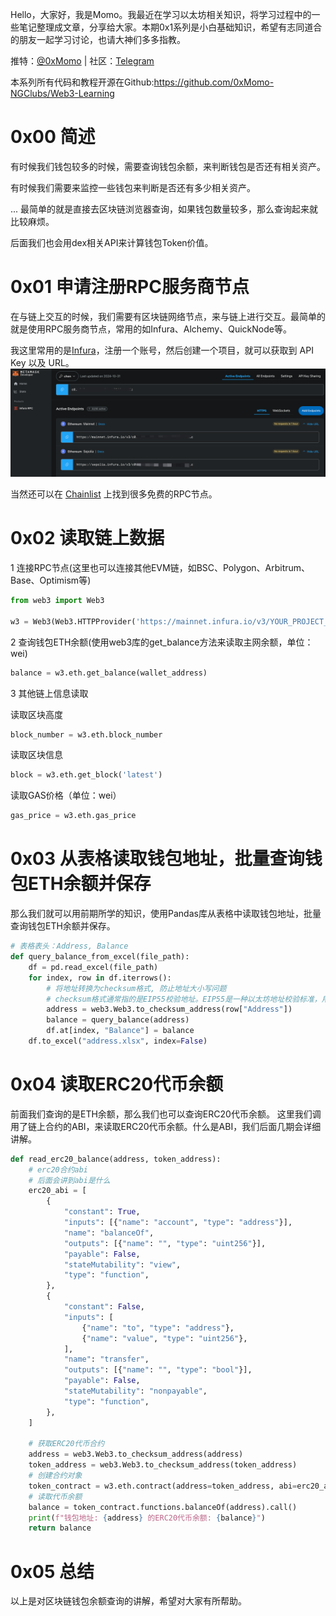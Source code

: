 
Hello，大家好，我是Momo。我最近在学习以太坊相关知识，将学习过程中的一些笔记整理成文章，分享给大家。本期0x1系列是小白基础知识，希望有志同道合的朋友一起学习讨论，也请大神们多多指教。

推特：[@0xMomo](https://x.com/0xmomonifty) | 社区：[Telegram](https://t.co/JQ78TtwxeJ)

本系列所有代码和教程开源在Github:https://github.com/0xMomo-NGClubs/Web3-Learning

# 0x00 简述

有时候我们钱包较多的时候，需要查询钱包余额，来判断钱包是否还有相关资产。

有时候我们需要来监控一些钱包来判断是否还有多少相关资产。

...
最简单的就是直接去区块链浏览器查询，如果钱包数量较多，那么查询起来就比较麻烦。

后面我们也会用dex相关API来计算钱包Token价值。

# 0x01 申请注册RPC服务商节点

在与链上交互的时候，我们需要有区块链网络节点，来与链上进行交互。最简单的就是使用RPC服务商节点，常用的如Infura、Alchemy、QuickNode等。

我这里常用的是[Infura](https://www.infura.io/)，注册一个账号，然后创建一个项目，就可以获取到 API Key 以及 URL。
![alt text](image.png)

当然还可以在 [Chainlist](https://chainlist.org/) 上找到很多免费的RPC节点。

# 0x02 读取链上数据

1 连接RPC节点(这里也可以连接其他EVM链，如BSC、Polygon、Arbitrum、Base、Optimism等)

```python
from web3 import Web3

w3 = Web3(Web3.HTTPProvider('https://mainnet.infura.io/v3/YOUR_PROJECT_ID'))
```

2 查询钱包ETH余额(使用web3库的get_balance方法来读取主网余额，单位：wei)

```python
balance = w3.eth.get_balance(wallet_address)
```

3 其他链上信息读取

读取区块高度

```python
block_number = w3.eth.block_number
```

读取区块信息

```python
block = w3.eth.get_block('latest')
```

读取GAS价格（单位：wei）

```python
gas_price = w3.eth.gas_price
```

# 0x03 从表格读取钱包地址，批量查询钱包ETH余额并保存

那么我们就可以用前期所学的知识，使用Pandas库从表格中读取钱包地址，批量查询钱包ETH余额并保存。

```python
# 表格表头：Address, Balance
def query_balance_from_excel(file_path):
    df = pd.read_excel(file_path)
    for index, row in df.iterrows():
        # 将地址转换为checksum格式, 防止地址大小写问题
        # checksum格式通常指的是EIP55校验地址。EIP55是一种以太坊地址校验标准，用于确保地址在大小写混合的情况下能够正确识别和验证。
        address = web3.Web3.to_checksum_address(row["Address"])
        balance = query_balance(address)
        df.at[index, "Balance"] = balance
    df.to_excel("address.xlsx", index=False)
```

# 0x04 读取ERC20代币余额

前面我们查询的是ETH余额，那么我们也可以查询ERC20代币余额。
这里我们调用了链上合约的ABI，来读取ERC20代币余额。什么是ABI，我们后面几期会详细讲解。

```python
def read_erc20_balance(address, token_address):
    # erc20合约abi
    # 后面会讲到abi是什么
    erc20_abi = [
        {
            "constant": True,
            "inputs": [{"name": "account", "type": "address"}],
            "name": "balanceOf",
            "outputs": [{"name": "", "type": "uint256"}],
            "payable": False,
            "stateMutability": "view",
            "type": "function",
        },
        {
            "constant": False,
            "inputs": [
                {"name": "to", "type": "address"},
                {"name": "value", "type": "uint256"},
            ],
            "name": "transfer",
            "outputs": [{"name": "", "type": "bool"}],
            "payable": False,
            "stateMutability": "nonpayable",
            "type": "function",
        },
    ]

    # 获取ERC20代币合约
    address = web3.Web3.to_checksum_address(address)
    token_address = web3.Web3.to_checksum_address(token_address)
    # 创建合约对象
    token_contract = w3.eth.contract(address=token_address, abi=erc20_abi)
    # 读取代币余额
    balance = token_contract.functions.balanceOf(address).call()
    print(f"钱包地址: {address} 的ERC20代币余额: {balance}")
    return balance
```

# 0x05 总结

以上是对区块链钱包余额查询的讲解，希望对大家有所帮助。